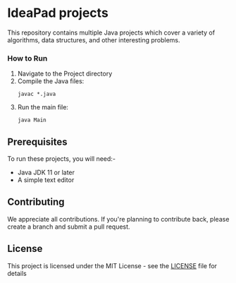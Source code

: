 # IdeaPad projects 

This repository contains multiple Java projects which cover a variety of algorithms, data structures, and other interesting problems. 



### How to Run

1. Navigate to the Project directory
2. Compile the Java files:
    ```shell
    javac *.java
    ```
3. Run the main file:
    ```shell
    java Main
    ```



## Prerequisites

To run these projects, you will need:-

- Java JDK 11 or later
- A simple text editor

## Contributing

We appreciate all contributions. If you're planning to contribute back, please create a branch and submit a pull request.

## License

This project is licensed under the MIT License - see the [LICENSE](LICENSE) file for details
